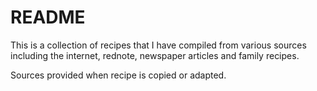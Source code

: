 # README

This is a collection of recipes that I have compiled from various sources including the internet, rednote, newspaper articles and family recipes.

Sources provided when recipe is copied or adapted.
